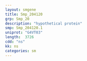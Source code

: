 ```yaml
---
layout: smgene
title: Smp_204120
grp: Smp_20
description: "hypothetical protein"
smp: Smp_204120.1
uniprot: "G4VT03"
length:  3726
cdd: "ns"
kk: ns
categories: sm
---
```

